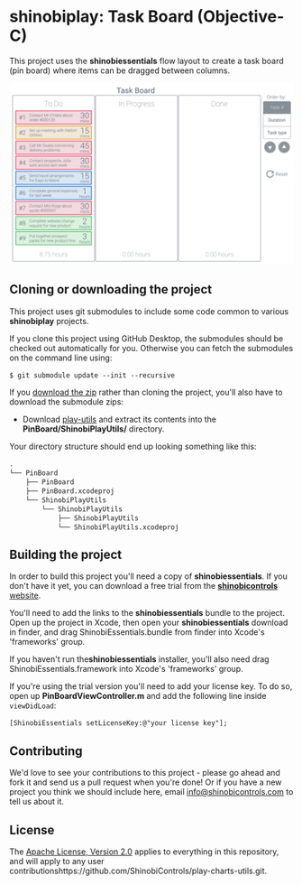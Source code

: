 shinobiplay: Task Board (Objective-C)
=====================

This project uses the **shinobiessentials** flow layout to create a task board (pin board) where items can be dragged between columns.

![Screenshot](screenshot.png?raw=true)

Cloning or downloading the project
------------------
This project uses git submodules to include some code common to various **shinobiplay** projects.

If you clone this project using GitHub Desktop, the submodules should be checked out automatically for you. Otherwise you can fetch the submodules on the command line using:

    $ git submodule update --init --recursive
    
If you [download the zip](../../archive/master.zip) rather than cloning the project, you'll also have to download the submodule zips:

* Download [play-utils](https://github.com/ShinobiControls/play-utils/archive/master.zip) and extract its contents into the **PinBoard/ShinobiPlayUtils/** directory.

Your directory structure should end up looking something like this:

    .
    └── PinBoard
        ├── PinBoard
        ├── PinBoard.xcodeproj
        └── ShinobiPlayUtils
            └── ShinobiPlayUtils
                ├── ShinobiPlayUtils
                └── ShinobiPlayUtils.xcodeproj
                
Building the project
------------------

In order to build this project you'll need a copy of **shinobiessentials**. If you don't have it yet, you can download a free trial from the [**shinobicontrols** website](https://www.shinobicontrols.com).

You'll need to add the links to the **shinobiessentials** bundle to the project. Open up the project in Xcode, then open your **shinobiessentials** download in finder, and drag ShinobiEssentials.bundle from finder into Xcode's 'frameworks' group.

If you haven't run the**shinobiessentials** installer, you'll also need drag ShinobiEssentials.framework into Xcode's 'frameworks' group.

If you're using the trial version you'll need to add your license key. To do so, open up **PinBoardViewController.m** and add the following line inside `viewDidLoad`:

    [ShinobiEssentials setLicenseKey:@"your license key"];

Contributing
------------

We'd love to see your contributions to this project - please go ahead and fork it and send us a pull request when you're done! Or if you have a new project you think we should include here, email info@shinobicontrols.com to tell us about it.

License
-------

The [Apache License, Version 2.0](LICENSE) applies to everything in this repository, and will apply to any user contributionshttps://github.com/ShinobiControls/play-charts-utils.git.
